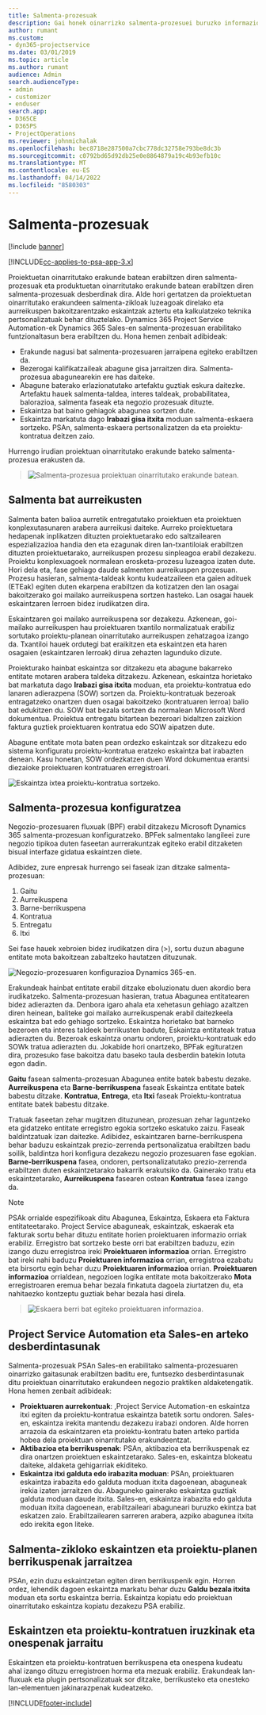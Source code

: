 ```yaml
---
title: Salmenta-prozesuak
description: Gai honek oinarrizko salmenta-prozesuei buruzko informazioa ematen du.
author: rumant
ms.custom:
- dyn365-projectservice
ms.date: 03/01/2019
ms.topic: article
ms.author: rumant
audience: Admin
search.audienceType:
- admin
- customizer
- enduser
search.app:
- D365CE
- D365PS
- ProjectOperations
ms.reviewer: johnmichalak
ms.openlocfilehash: bec8718e287500a7cbc778dc32758e793be8dc3b
ms.sourcegitcommit: c0792bd65d92db25e0e8864879a19c4b93efb10c
ms.translationtype: MT
ms.contentlocale: eu-ES
ms.lasthandoff: 04/14/2022
ms.locfileid: "8580303"
---
```

# <a name="sales-processes"></a>Salmenta-prozesuak

[!include [banner](../includes/psa-now-project-operations.md)]

[!INCLUDE[cc-applies-to-psa-app-3.x](../includes/cc-applies-to-psa-app-3x.md)]

Proiektuetan oinarritutako erakunde batean erabiltzen diren salmenta-prozesuak eta produktuetan oinarritutako erakunde batean erabiltzen diren salmenta-prozesuak desberdinak dira. Alde hori gertatzen da proiektuetan oinarritutako erakundeen salmenta-zikloak luzeagoak direlako eta aurreikuspen bakoitzarentzako eskaintzak aztertu eta kalkulatzeko teknika pertsonalizatuak behar dituztelako. Dynamics 365 Project Service Automation-ek Dynamics 365 Sales-en salmenta-prozesuan erabilitako funtzionaltasun bera erabiltzen du. Hona hemen zenbait adibideak:

- Erakunde nagusi bat salmenta-prozesuaren jarraipena egiteko erabiltzen da.
- Bezerogai kalifikatzaileak abagune gisa jarraitzen dira. Salmenta-prozesua abagunearekin ere has daiteke.
- Abagune baterako erlazionatutako artefaktu guztiak eskura daitezke. Artefaktu hauek salmenta-taldea, interes taldeak, probabilitatea, balorazioa, salmenta faseak eta negozio prozesuak dituzte.
- Eskaintza bat baino gehiagok abagunea sortzen dute.
- Eskaintza markatuta dago **Irabazi gisa itxita** moduan salmenta-eskaera sortzeko. PSAn, salmenta-eskaera pertsonalizatzen da eta proiektu-kontratua deitzen zaio.

Hurrengo irudian proiektuan oinarritutako erakunde bateko salmenta-prozesua erakusten da.

> ![Salmenta-prozesua proiektuan oinarritutako erakunde batean.](media/basic-guide-1.png)

## <a name="estimating-a-sale"></a>Salmenta bat aurreikusten
Salmenta baten balioa aurretik entregatutako proiektuen eta proiektuen konplexutasunaren arabera aurreikusi daiteke. Aurreko proiektuetara hedapenak inplikatzen dituzten proiektuetarako edo saltzailearen espezializazioa handia den eta ezagunak diren lan-txantiloiak erabiltzen dituzten proiektuetarako, aurreikuspen prozesu sinpleagoa erabil dezakezu. Proiektu konplexuagoek normalean erosketa-prozesu luzeagoa izaten dute. Hori dela eta, fase gehiago daude salmenten aurreikuspen prozesuan. Prozesu hasieran, salmenta-taldeak kontu kudeatzaileen eta gaien adituek (ETEak) egiten duten ekarpena erabiltzen da kotizatzen den lan osagai bakoitzerako goi mailako aurreikuspena sortzen hasteko. Lan osagai hauek eskaintzaren lerroen bidez irudikatzen dira. 

Eskaintzaren goi mailako aurreikuspena sor dezakezu. Azkenean, goi-mailako aurreikuspen hau proiektuaren txantilo normalizatuak erabiliz sortutako proiektu-planean oinarritutako aurreikuspen zehatzagoa izango da. Txantiloi hauek ordutegi bat eraikitzen eta eskaintzen eta haren osagaien (eskaintzaren lerroak) dirua zehazten lagunduko dizute. 

Proiekturako hainbat eskaintza sor ditzakezu eta abagune bakarreko entitate motaren arabera taldeka ditzakezu. Azkenean, eskaintza horietako bat markatuta dago **Irabazi gisa itxita** moduan, eta proiektu-kontratua edo lanaren adierazpena (SOW) sortzen da. Proiektu-kontratuak bezeroak entragatzeko onartzen duen osagai bakoitzeko (kontratuaren lerroa) balio bat edukitzen du. SOW bat bezala sortzen da normalean Microsoft Word dokumentua. Proiektua entregatu bitartean bezeroari bidaltzen zaizkion faktura guztiek proiektuaren kontratua edo SOW aipatzen dute.

Abagune entitate mota baten pean ordezko eskaintzak sor ditzakezu edo sistema konfiguratu proiektu-kontratua eratzeko eskaintza bat irabazten denean. Kasu honetan, SOW ordezkatzen duen Word dokumentua erantsi diezaioke proiektuaren kontratuaren erregistroari.

![Eskaintza ixtea proiektu-kontratua sortzeko.](media/basic-guide-2.png)

## <a name="configuring-the-sales-process"></a>Salmenta-prozesua konfiguratzea
Negozio-prozesuaren fluxuak (BPF) erabil ditzakezu Microsoft Dynamics 365 salmenta-prozesuan konfiguratzeko. BPFek salmentako langileei zure negozio tipikoa duten faseetan aurrerakuntzak egiteko erabil ditzaketen bisual interfaze gidatua eskaintzen diete.

Adibidez, zure enpresak hurrengo sei faseak izan ditzake salmenta-prozesuan:

1. Gaitu
2. Aurreikuspena
3. Barne-berrikuspena
4. Kontratua
5. Entregatu
6. Itxi

Sei fase hauek xebroien bidez irudikatzen dira (\>), sortu duzun abagune entitate mota bakoitzean zabaltzeko hautatzen dituzunak.

![Negozio-prozesuaren konfigurazioa Dynamics 365-en.](media/basic-guide-3.png)
 
Erakundeak hainbat entitate erabil ditzake eboluzionatu duen akordio bera irudikatzeko. Salmenta-prozesuan hasieran, tratua Abagunea entitatearen bidez adierazten da. Denbora igaro ahala eta xehetasun gehiago azaltzen diren heinean, baliteke goi mailako aurreikuspenak erabil daitezkeela eskaintza bat edo gehiago sortzeko. Eskaintza horietako bat barneko bezeroen eta interes taldeek berrikusten badute, Eskaintza entitateak tratua adierazten du. Bezeroak eskaintza onartu ondoren, proiektu-kontratuak edo SOWk tratua adierazten du. Jokabide hori onartzeko, BPFak egituratzen dira, prozesuko fase bakoitza datu baseko taula desberdin batekin lotuta egon dadin.

**Gaitu** fasean salmenta-prozesuan Abagunea entite batek babestu dezake. **Aurreikuspena** eta **Barne-berrikuspena** faseak Eskaintza entitate batek babestu ditzake. **Kontratua**, **Entrega**, eta **Itxi** faseak Proiektu-kontratua entitate batek babestu ditzake.

Tratuak faseetan zehar mugitzen dituzunean, prozesuan zehar laguntzeko eta gidatzeko entitate erregistro egokia sortzeko eskatuko zaizu. Faseak baldintzatuak izan daitezke. Adibidez, eskaintzaren barne-berrikuspena behar baduzu eskaintzak prezio-zerrenda pertsonalizatua erabiltzen badu soilik, baldintza hori konfigura dezakezu negozio prozesuaren fase egokian. **Barne-berrikuspena** fasea, ondoren, pertsonalizatutako prezio-zerrenda erabiltzen duten eskaintzetarako bakarrik erakutsiko da. Gainerako tratu eta eskaintzetarako, **Aurreikuspena** fasearen ostean **Kontratua** fasea izango da.

> [!NOTE]
> PSAk orrialde espezifikoak ditu Abagunea, Eskaintza, Eskaera eta Faktura entitateetarako. Project Service abaguneak, eskaintzak, eskaerak eta fakturak sortu behar dituzu entitate horien proiektuaren informazio orriak erabiliz. Erregistro bat sortzeko beste orri bat erabiltzen baduzu, ezin izango duzu erregistroa ireki **Proiektuaren informazioa** orrian. Erregistro bat ireki nahi baduzu **Proiektuaren informazioa** orrian, erregistroa ezabatu eta birsortu egin behar duzu **Proiektuaren informazioa** orrian. **Proiektuaren informazioa** orrialdean, negozioen logika entitate mota bakoitzerako **Mota** erregistroaren eremua behar bezala finkatuta dagoela ziurtatzen du, eta nahitaezko kontzeptu guztiak behar bezala hasi direla.

> ![Eskaera berri bat egiteko proiektuaren informazioa.](media/basic-guide-4.png)
 
## <a name="differences-between-project-service-automation-and-sales"></a>Project Service Automation eta Sales-en arteko desberdintasunak
Salmenta-prozesuak PSAn Sales-en erabilitako salmenta-prozesuaren oinarrizko gaitasunak erabiltzen baditu ere, funtsezko desberdintasunak ditu proiektuan oinarritutako erakundeen negozio praktiken aldaketengatik. Hona hemen zenbait adibideak:

- **Proiektuaren aurrekontuak**: ,Project Service Automation-en eskaintza itxi egiten da proiektu-kontratua eskaintza batetik sortu ondoren. Sales-en, eskaintza irekita mantendu dezakezu irabazi ondoren. Alde horren arrazoia da eskaintzaren eta proiektu-kontratu baten arteko partida hobea dela proiektuan oinarritutako erakundeentzat. 
- **Aktibazioa eta berrikuspenak**: PSAn, aktibazioa eta berrikuspenak ez dira onartzen proiektuen eskaintzetarako. Sales-en, eskaintza blokeatu daiteke, aldaketa gehigarriak ekiditeko.
- **Eskaintza itxi galduta edo irabazita moduan**: PSAn, proiektuaren eskaintza irabazita edo galduta moduan itxita dagoenean, abaguneak irekia izaten jarraitzen du. Abaguneko gainerako eskaintza guztiak galduta moduan daude itxita. Sales-en, eskaintza irabazita edo galduta moduan itxita dagoenean, erabiltzaileari abaguneari buruzko ekintza bat eskatzen zaio. Erabiltzailearen sarreren arabera, azpiko abagunea itxita edo irekita egon liteke.

## <a name="tracking-revisions-to-quotes-and-project-plans-in-the-sales-cycle"></a>Salmenta-zikloko eskaintzen eta proiektu-planen berrikuspenak jarraitzea
PSAn, ezin duzu eskaintzetan egiten diren berrikuspenik egin. Horren ordez, lehendik dagoen eskaintza markatu behar duzu **Galdu bezala itxita** moduan eta sortu eskaintza berria. Eskaintza kopiatu edo proiektuan oinarritutako eskaintza kopiatu dezakezu PSA erabiliz.

## <a name="tracking-comments-and-approvals-of-quotes-and-project-contracts"></a>Eskaintzen eta proiektu-kontratuen iruzkinak eta onespenak jarraitu
Eskaintzen eta proiektu-kontratuen berrikuspena eta onespena kudeatu ahal izango dituzu erregistroen horma eta mezuak erabiliz. Erakundeak lan-fluxuak eta plugin pertsonalizatuak sor ditzake, berrikusteko eta onesteko lan-elementuen jakinarazpenak kudeatzeko.


[!INCLUDE[footer-include](../includes/footer-banner.md)]
